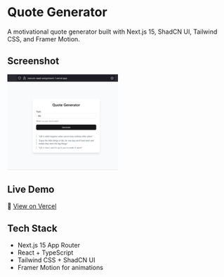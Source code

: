# Quote Generator
A motivational quote generator built with Next.js 15, ShadCN UI, Tailwind CSS, and Framer Motion.

## Screenshot
<img src="public/screenshot.png" alt="Screenshot" width="50%">

## Live Demo
🔗 [View on Vercel](https://nexium-saad-assignment-1.vercel.app)

## Tech Stack
- Next.js 15 App Router
- React + TypeScript
- Tailwind CSS + ShadCN UI
- Framer Motion for animations
